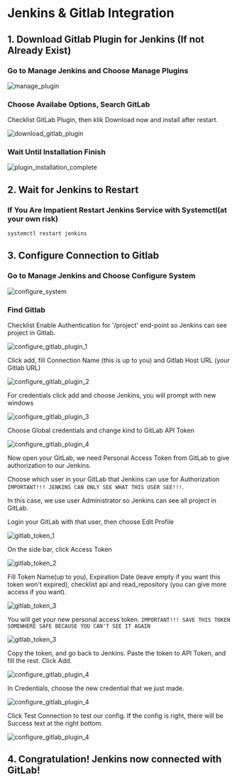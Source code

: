 # Jenkins & Gitlab Integration

## 1. Download Gitlab Plugin for Jenkins (If not Already Exist)

### Go to Manage Jenkins and Choose Manage Plugins

![manage_plugin](../images/manage-jenkins.PNG)

### Choose Availabe Options, Search GitLab 

Checklist GitLab Plugin, then klik Download now and install after restart.
 
![download_gitlab_plugin](../images/download-gitlab-plugin.PNG)

### Wait Until Installation Finish

![plugin_installation_complete](../images/plugin-installation-complete.PNG)

## 2. Wait for Jenkins to Restart
### If You Are Impatient Restart Jenkins Service with Systemctl(at your own risk)
```bash
systemctl restart jenkins
```

## 3. Configure Connection to Gitlab
### Go to Manage Jenkins and Choose Configure System

![configure_system](../images/configure-system.PNG)

### Find Gitlab
Checklist Enable Authentication for '/project' end-point so Jenkins can see project in Gitlab.

![configure_gitlab_plugin_1](../images/configure-gitlab-plugin-1.PNG)

Click add, fill Connection Name (this is up to you) and Gitlab Host URL (your Gitlab URL)

![configure_gitlab_plugin_2](../images/configure-gitlab-plugin-2.PNG)

For credentials click add and choose Jenkins, you will prompt with new windows

![configure_gitlab_plugin_3](../images/configure-gitlab-plugin-3.PNG)

Choose Global credentials and change kind to GitLab API Token

![configure_gitlab_plugin_4](../images/configure-gitlab-plugin-4.PNG)

Now open your GitLab, we need Personal Access Token from GitLab to give authorization to our Jenkins.

Choose which user in your GitLab that Jenkins can use for Authorization `IMPORTANT!!! JENKINS CAN ONLY SEE WHAT THIS USER SEE!!!`.

In this case, we use user Administrator so Jenkins can see all project in GitLab. 

Login your GitLab with that user, then choose Edit Profile

![gitlab_token_1](../images/gitlab-token-1.PNG)

On the side bar, click Access Token

![gitlab_token_2](../images/gitlab-token-2.PNG)

Fill Token Name(up to you), Expiration Date (leave empty if you want this token won't expired), checklist api and read_repository (you can give more access if you want).

![gitlab_token_3](../images/gitlab-token-3.PNG)

You will get your new personal access token. `IMPORTANT!!! SAVE THIS TOKEN SOMEWHERE SAFE BECAUSE YOU CAN'T SEE IT AGAIN`

![gitlab_token_3](../images/gitlab-token-4.PNG)

Copy the token, and go back to Jenkins. Paste the token to API Token, and fill the rest. Click Add.

![configure_gitlab_plugin_4](../images/configure-gitlab-plugin-5.PNG)

In Credentials, choose the new credential that we just made.

![configure_gitlab_plugin_4](../images/configure-gitlab-plugin-6.PNG)

Click Test Connection to test our config. If the config is right, there will be Success text at the right bottom.

![configure_gitlab_plugin_4](../images/configure-gitlab-plugin-7.PNG)

## 4. Congratulation! Jenkins now connected with GitLab!
